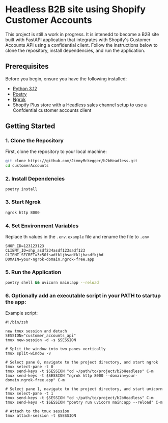# Headless B2B site using Shopify Customer Accounts

This project is still a work in progress. It is intenedd to become a B2B site built with FastAPI application that integrates with Shopify's Customer Accounts API using a confidential client. Follow the instructions below to clone the repository, install dependencies, and run the application.

## Prerequisites

Before you begin, ensure you have the following installed:

- [Python 3.12](https://www.python.org/downloads/)
- [Poetry](https://python-poetry.org/docs/#installation)
- [Ngrok](https://ngrok.com/download)
- Shopify Plus store with a Headless sales channel setup to use a Confdential customer accounts client

## Getting Started

### 1. Clone the Repository

First, clone the repository to your local machine:

```bash
git clone https://github.com/JimmyMckegger/b2bHeadless.git
cd customerAccounts
```

### 2. Install Dependencies
```
poetry install
```

### 3. Start Ngrok

```bash
ngrok http 8000
```

### 4. Set Environment Variables

Replace th values in the `.env.example` file and rename the file to `.env`

```env
SHOP_ID=123123123
CLIENT_ID=shp_asdf234asdf123sadf123
CLIENT_SECRET=3c50fsadfkljhsadfkljhasdfkjhd
DOMAIN=your-ngrok-domain.ngrok-free.app
```

### 5. Run the Application

```bash
poetry shell && uvicorn main:app --reload
```

### 6. Optionally add an executable script in your PATH to startup the app:

Example script:
```
#!/bin/zsh

new tmux session and detach
SESSION="customer_accounts_api"
tmux new-session -d -s $SESSION

# Split the window into two panes vertically
tmux split-window -v

# Select pane 0, navigate to the project directory, and start ngrok
tmux select-pane -t 0
tmux send-keys -t $SESSION "cd ~/path/to/project/b2bHeadless" C-m
tmux send-keys -t $SESSION "ngrok http 8000 --domain=your-domain.ngrok-free.app" C-m

# Select pane 1, navigate to the project directory, and start uvicorn
tmux select-pane -t 1
tmux send-keys -t $SESSION "cd ~/path/to/project/b2bHeadless" C-m
tmux send-keys -t $SESSION "poetry run uvicorn main:app --reload" C-m

# Attach to the tmux session
tmux attach-session -t $SESSION
```
